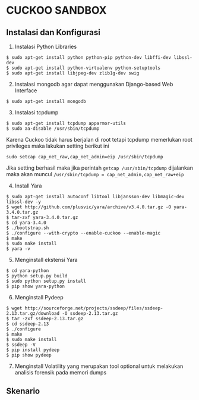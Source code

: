 # CUCKOO SANDBOX

## Instalasi dan Konfigurasi
1. Instalasi Python Libraries
```
$ sudo apt-get install python python-pip python-dev libffi-dev libssl-dev
$ sudo apt-get install python-virtualenv python-setuptools
$ sudo apt-get install libjpeg-dev zlib1g-dev swig
```
2. Instalasi mongodb agar dapat menggunakan Django-based Web Interface
```
$ sudo apt-get install mongodb
```
3. Instalasi tcpdump
```
$ sudo apt-get install tcpdump apparmor-utils
$ sudo aa-disable /usr/sbin/tcpdump
```
Karena Cuckoo tidak harus berjalan di root tetapi tcpdump memerlukan root privileges maka lakukan setting berikut ini
```
sudo setcap cap_net_raw,cap_net_admin=eip /usr/sbin/tcpdump
```
Jika setting berhasil maka jika perintah `getcap /usr/sbin/tcpdump` dijalankan maka akan muncul `/usr/sbin/tcpdump = cap_net_admin,cap_net_raw+eip`

4. Install Yara
```
$ sudo apt-get install autoconf libtool libjansson-dev libmagic-dev libssl-dev -y
$ wget http://github.com/plusvic/yara/archive/v3.4.0.tar.gz -O yara-3.4.0.tar.gz
$ tar-zxf yara-3.4.0.tar.gz
$ cd yara-3.4.0
$ ./bootstrap.sh
$ ./configure --with-crypto --enable-cuckoo --enable-magic
$ make
$ sudo make install
$ yara -v
```

5. Menginstall ekstensi Yara
```
$ cd yara-python
$ python setup.py build
$ sudo python setup.py install
$ pip show yara-python
```

6. Menginstall Pydeep
```
$ wget http://sourceforge.net/projects/ssdeep/files/ssdeep-2.13.tar.gz/download -O ssdeep-2.13.tar.gz
$ tar -zxf ssdeep-2.13.tar.gz
$ cd ssdeep-2.13
$ ./configure
$ make
$ sudo make install
$ ssdeep -V
$ pip install pydeep
$ pip show pydeep
```

7. Menginstall Volatility yang merupakan tool optional untuk melakukan analisis forensik pada memori dumps




## Skenario
